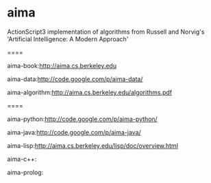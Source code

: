 aima
====

ActionScript3 implementation of algorithms from Russell and Norvig's 'Artificial Intelligence: A Modern Approach'

====

aima-book:http://aima.cs.berkeley.edu

aima-data:http://code.google.com/p/aima-data/

aima-algorithm:http://aima.cs.berkeley.edu/algorithms.pdf

====

aima-python:http://code.google.com/p/aima-python/

aima-java:http://code.google.com/p/aima-java/ 

aima-lisp:http://aima.cs.berkeley.edu/lisp/doc/overview.html

aima-c++:

aima-prolog: